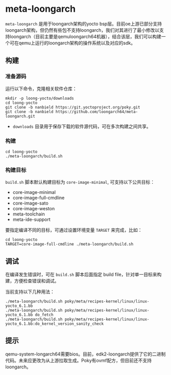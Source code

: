 # meta-loongarch

`meta-loongarch` 是用于loongarch架构的yocto bsp层。目前oe上游已部分支持loongarch架构，但仍然有些包不支持loongarch，我们对其进行了最小修改以支持loongarch（目前主要是qemuloongarch64机器），结合该层，我们可以构建一个可在qemu上运行的loongarch架构的操作系统以及对应的sdk。

## 构建

### 准备源码

运行以下命令，克隆相关软件仓库：

```
mkdir -p loong-yocto/downloads
cd loong-yocto
git clone -b nanbield https://git.yoctoproject.org/poky.git
git clone -b nanbield https://github.com/loongarch64/meta-loongarch.git
```

- `downloads` 目录用于保存下载的软件源代码，可在多次构建之间共享。

### 构建

```
cd loong-yocto
./meta-loongarch/build.sh
```

### 构建目标

`build.sh` 脚本默认构建目标为 `core-image-minimal`, 可支持以下公共目标：

- core-image-minimal
- core-image-full-cmdline
- core-image-sato
- core-image-weston
- meta-toolchain
- meta-ide-support

要指定编译不同的目标，可通过设置环境变量 `TARGET` 来完成，比如：

```
cd loong-yocto
TARGET=core-image-full-cmdline ./meta-loongarch/build.sh
```

## 调试

在编译发生错误时，可在 `build.sh` 脚本后面指定 build file，针对单一目标来构建，方便检查错误和调试。

当前支持以下几种用法：

```
./meta-loongarch/build.sh poky/meta/recipes-kernel/linux/linux-yocto_6.1.bb
./meta-loongarch/build.sh poky/meta/recipes-kernel/linux/linux-yocto_6.1.bb do_fetch
./meta-loongarch/build.sh poky/meta/recipes-kernel/linux/linux-yocto_6.1.bb:do_kernel_version_sanity_check
```

## 提示

qemu-system-longarch64需要bios。目前，edk2-loongarch提供了它的二进制代码。未来应更改为从上游拉取生成。Poky有ovmf配方，但目前还不支持loongarch。
